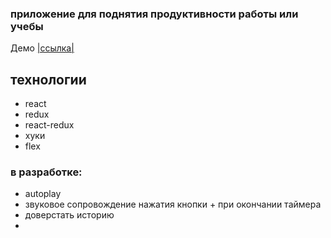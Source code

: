 ### приложение для поднятия продуктивности работы или учебы

Демо [|ссылка|](https://e1ford.github.io/PomodorosToDoList/)

## технологии 
- react
- redux
- react-redux
- хуки
- flex

### в разработке:
- autoplay
- звуковое сопровождение нажатия кнопки + при окончании таймера
- доверстать историю
- 
